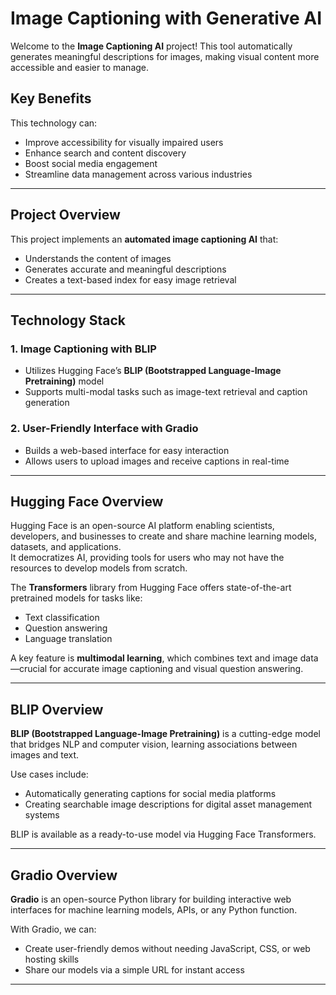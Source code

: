 # Image Captioning with Generative AI

Welcome to the **Image Captioning AI** project! This tool automatically generates meaningful descriptions for images, making visual content more accessible and easier to manage.

## Key Benefits

This technology can:

- Improve accessibility for visually impaired users
- Enhance search and content discovery
- Boost social media engagement
- Streamline data management across various industries

---

## Project Overview

This project implements an **automated image captioning AI** that:

- Understands the content of images
- Generates accurate and meaningful descriptions
- Creates a text-based index for easy image retrieval

---

## Technology Stack

### 1. Image Captioning with BLIP

- Utilizes Hugging Face’s **BLIP (Bootstrapped Language-Image Pretraining)** model
- Supports multi-modal tasks such as image-text retrieval and caption generation

### 2. User-Friendly Interface with Gradio

- Builds a web-based interface for easy interaction
- Allows users to upload images and receive captions in real-time

---

## Hugging Face Overview

Hugging Face is an open-source AI platform enabling scientists, developers, and businesses to create and share machine learning models, datasets, and applications.  
It democratizes AI, providing tools for users who may not have the resources to develop models from scratch.  

The **Transformers** library from Hugging Face offers state-of-the-art pretrained models for tasks like:

- Text classification  
- Question answering  
- Language translation  

A key feature is **multimodal learning**, which combines text and image data—crucial for accurate image captioning and visual question answering.

---

## BLIP Overview

**BLIP (Bootstrapped Language-Image Pretraining)** is a cutting-edge model that bridges NLP and computer vision, learning associations between images and text.  

Use cases include:

- Automatically generating captions for social media platforms  
- Creating searchable image descriptions for digital asset management systems  

BLIP is available as a ready-to-use model via Hugging Face Transformers.

---

## Gradio Overview

**Gradio** is an open-source Python library for building interactive web interfaces for machine learning models, APIs, or any Python function.  

With Gradio, we can:

- Create user-friendly demos without needing JavaScript, CSS, or web hosting skills  
- Share our models via a simple URL for instant access

---





